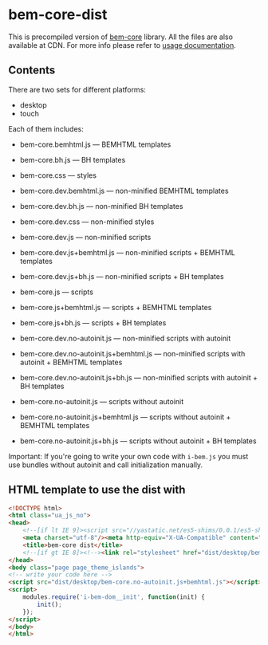 # bem-core-dist

This is precompiled version of [bem-core](https://en.bem.info/libs/bem-core/) library. All the files are also available at CDN. For more info please refer to [usage documentation](https://en.bem.info/libs/bem-core/current/#use).

## Contents
There are two sets for different platforms:
* desktop
* touch

Each of them includes:
* bem-core.bemhtml.js — BEMHTML templates
* bem-core.bh.js — BH templates

* bem-core.css — styles

* bem-core.dev.bemhtml.js — non-minified BEMHTML templates
* bem-core.dev.bh.js — non-minified BH templates
* bem-core.dev.css — non-minified styles
* bem-core.dev.js — non-minified scripts
* bem-core.dev.js+bemhtml.js — non-minified scripts + BEMHTML templates
* bem-core.dev.js+bh.js — non-minified scripts + BH templates
* bem-core.js — scripts
* bem-core.js+bemhtml.js — scripts + BEMHTML templates
* bem-core.js+bh.js — scripts + BH templates

* bem-core.dev.no-autoinit.js — non-minified scripts with autoinit
* bem-core.dev.no-autoinit.js+bemhtml.js — non-minified scripts with autoinit + BEMHTML templates
* bem-core.dev.no-autoinit.js+bh.js — non-minified scripts with autoinit + BH templates

* bem-core.no-autoinit.js — scripts without autoinit
* bem-core.no-autoinit.js+bemhtml.js — scripts without autoinit + BEMHTML templates
* bem-core.no-autoinit.js+bh.js — scripts without autoinit + BH templates

Important: If you're going to write your own code with `i-bem.js` you must use bundles without autoinit and call initialization manually.

## HTML template to use the dist with

```html
<!DOCTYPE html>
<html class="ua_js_no">
<head>
    <!--[if lt IE 9]><script src="//yastatic.net/es5-shims/0.0.1/es5-shims.min.js"></script><![endif]-->
    <meta charset="utf-8"/><meta http-equiv="X-UA-Compatible" content="IE=edge"/>
    <title>bem-core dist</title>
    <!--[if gt IE 8]><!--><link rel="stylesheet" href="dist/desktop/bem-core.css"/>
</head>
<body class="page page_theme_islands">
<!-- write your code here -->
<script src="dist/desktop/bem-core.no-autoinit.js+bemhtml.js"></script>
<script>
    modules.require('i-bem-dom__init', function(init) {
        init();
    });
</script>
</body>
</html>
```
